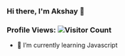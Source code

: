 ### Hi there, I'm Akshay 👋
### Profile Views: ![Visitor Count](https://profile-counter.glitch.me/ArcaneAkshay/count.svg)
- 🌱 I’m currently learning Javascript
